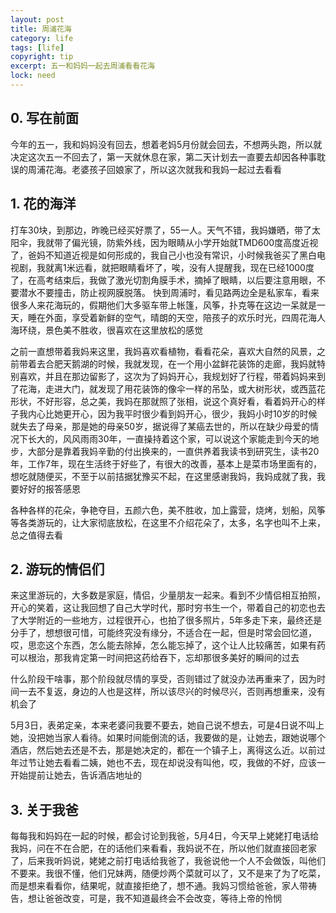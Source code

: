```yaml
---
layout: post
title: 周浦花海
category: life
tags: [life]
copyright: tip
excerpt: 五一和妈妈一起去周浦看看花海
lock: need
---
```


## 0. 写在前面

今年的五一，我和妈妈没有回去，想着老妈5月份就会回去，不想两头跑，所以就决定这次五一不回去了，第一天就休息在家，第二天计划去一直要去却因各种事耽误的周浦花海。老婆孩子回娘家了，所以这次就我和我妈一起过去看看

## 1. 花的海洋

打车30块，到那边，昨晚已经买好票了，55一人。天气不错，我妈嫌晒，带了太阳伞，我就带了偏光镜，防紫外线，因为眼睛从小学开始就TMD600度高度近视了，爸妈不知道近视是如何形成的，我自己小也没有常识，小时候我爸买了黑白电视剧，我就离1米远看，就把眼睛看坏了，唉，没有人提醒我，现在已经1000度了，在高考结束后，我做了激光切割角膜手术，摘掉了眼睛，以后要注意用眼，不要潜水不要撞击，防止视网膜脱落。
快到周浦时，看见路两边全是私家车，看来很多人来花海玩的，假期他们大多驱车带上帐篷，风筝，扑克等在这边一呆就是一天，睡在外面，享受着新鲜的空气，晴朗的天空，陪孩子的欢乐时光，四周花海人海环绕，景色美不胜收，很喜欢在这里放松的感觉

之前一直想带着我妈来这里，我妈喜欢看植物，看看花朵，喜欢大自然的风景，之前带着去合肥天鹅湖的时候，我就发现，在一个用小盆鲜花装饰的走廊，我妈就特别喜欢，并且在那边留影了，这次为了妈妈开心，我规划好了行程，带着妈妈来到了花海，走进大门，就发现了用花装饰的像伞一样的吊坠，或大树形状，或西蓝花形状，不好形容，总之美，我妈在那就照了张相，说这个真好看，看着妈开心的样子我内心比她更开心，因为我平时很少看到妈开心，很少，我妈小时10岁的时候就失去了母亲，那是她的母亲50岁，据说得了某癌去世的，所以在缺少母爱的情况下长大的，风风雨雨30年，一直操持着这个家，可以说这个家能走到今天的地步，大部分是靠着我妈辛勤的付出换来的，一直供养着我读书到研究生，读书20年，工作7年，现在生活终于好些了，有很大的改善，基本上是菜市场里面有的，想吃就随便买，不至于以前拮据犹豫买不起，在这里感谢我妈，我妈成就了我，我要好好的报答感恩

各种各样的花朵，争艳夺目，五颜六色，美不胜收，加上露营，烧烤，划船，风筝等各类游玩的，让大家彻底放松，在这里不介绍花朵了，太多，名字也叫不上来，总之值得去看

## 2. 游玩的情侣们

来这里游玩的，大多数是家庭，情侣，少量朋友一起来。看到不少情侣相互拍照，开心的笑着，这让我回想了自己大学时代，那时穷书生一个，带着自己的初恋也去了大学附近的一些地方，过程很开心，也拍了很多照片，5年多走下来，最终还是分手了，想想很可惜，可能终究没有缘分，不适合在一起，但是时常会回忆道，哎，思恋这个东西，怎么能去除掉，怎么能忘掉了，这个让人比较痛苦，如果有药可以根治，那我肯定第一时间把这药给吞下，忘却那很多美好的瞬间的过去

什么阶段干啥事，那个阶段就尽情的享受，否则错过了就没办法再重来了，因为时间一去不复返，身边的人也是这样，所以该尽兴的时候尽兴，否则再想重来，没有机会了

5月3日，表弟定亲，本来老婆问我要不要去，她自己说不想去，可是4日说不叫上她，没把她当家人看待。如果时间能倒流的话，我要做的是，让她去，跟她说哪个酒店，然后她去还是不去，那是她决定的，都在一个镇子上，离得这么近。以前过年过节让她去看看二姨，她也不去，现在却说没有叫他，哎，我做的不好，应该一开始提前让她去，告诉酒店地址的

## 3. 关于我爸

每每我和妈妈在一起的时候，都会讨论到我爸，5月4日，今天早上姥姥打电话给我妈，问在不在合肥，在的话他们来看看，我妈说不在，所以他们就直接回老家了，后来我听妈说，姥姥之前打电话给我爸了，我爸说他一个人不会做饭，叫他们不要来。我很不懂，他们兄妹两，随便炒两个菜就可以了，又不是来了为了吃菜，而是想来看看你，结果呢，就直接拒绝了，想不通。我妈习惯给爸爸，家人带祷告，想让爸爸改变，可是，我不知道最终会不会改变，等待上帝的怜悯
